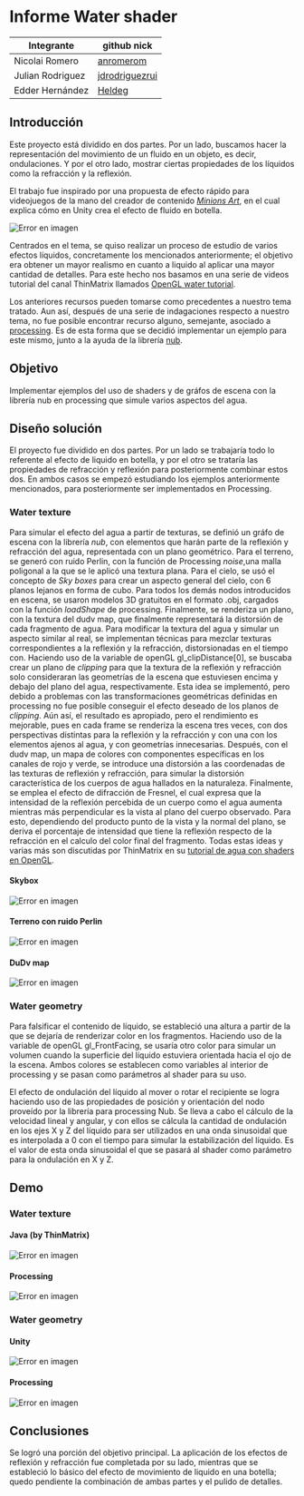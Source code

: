 # Informe Water shader
|       Integrante      |                 github nick                   |
|-----------------------|-----------------------------------------------|
| Nicolai Romero         | [anromerom](https://github.com/anromerom) |
| Julian Rodriguez      | [jdrodriguezrui](https://github.com/jdrodriguezrui)       |
| Edder Hernández      | [Heldeg](https://github.com/Heldeg)       |
## Introducción
Este proyecto está dividido en dos partes. Por un lado, buscamos hacer la representación del movimiento de un fluido en un objeto, es decir, ondulaciones. Y por el otro lado, mostrar ciertas propiedades de los líquidos como la refracción y la reflexión.

El trabajo fue inspirado por una propuesta de efecto rápido para videojuegos de la mano del creador de contenido [*Minions Art*](https://www.patreon.com/posts/18245226), en el cual explica cómo en Unity crea el efecto de fluido en botella.

![Error en imagen](./resources/0.gif)

Centrados en el tema, se quiso realizar un proceso de estudio de varios efectos líquidos, concretamente los mencionados anteriormente; el objetivo era obtener un mayor realismo en cuanto a liquido al aplicar una mayor cantidad de detalles. Para este hecho nos basamos en una serie de videos tutorial del canal ThinMatrix llamados [OpenGL water tutorial](https://www.youtube.com/watch?v=HusvGeEDU_U).

Los anteriores recursos pueden tomarse como precedentes a nuestro tema tratado. Aun así, después de una serie de indagaciones respecto a nuestro tema, no fue posible encontrar recurso alguno, semejante, asociado a [processing](https://processing.org/). Es de esta forma que se decidió implementar un ejemplo para este mismo, junto a la ayuda de la librería [nub](https://github.com/VisualComputing/nub#interactivity). 
## Objetivo
Implementar ejemplos del uso de shaders y de gráfos de escena con la librería nub en processing que simule varios aspectos del agua.
## Diseño solución
El proyecto fue dividido en dos partes. Por un lado se trabajaría todo lo referente al efecto de liquido en botella, y por el otro se trataría las propiedades de refracción y reflexión para posteriormente combinar estos dos. En ambos casos se empezó estudiando los ejemplos anteriormente mencionados, para posteriormente ser implementados en Processing.
### Water texture
Para simular el efecto del agua a partir de texturas, se definió un gráfo de escena con la librería *nub*, con elementos que harán parte de la reflexión y refracción del agua, representada con un plano geométrico. Para el terreno, se generó con ruido Perlin, con la función de Processing *noise*,una malla poligonal a la que se le aplicó una textura plana. Para el cielo, se usó el concepto de *Sky boxes* para crear un aspecto general del cielo, con 6 planos lejanos en forma de cubo. Para todos los demás nodos introducidos en escena, se usaron modelos 3D gratuitos en el formato .obj, cargados con la función *loadShape* de processing. Finalmente, se renderiza un plano, con la textura del dudv map, que finalmente representará la distorsión de cada fragmento de agua. Para modificar la textura del agua y simular un aspecto similar al real, se implementan técnicas para mezclar texturas correspondientes a la reflexión y la refracción, distorsionadas en el tiempo con. Haciendo uso de la variable de openGL gl_clipDistance[0], se buscaba crear un plano de *clipping* para que la textura de la reflexión y refracción solo consideraran las geometrías de la escena que estuviesen encima y debajo del plano del agua, respectivamente. Esta idea se implementó, pero debido a problemas con las transformaciones geométricas definidas en processing no fue posible conseguir el efecto deseado de los planos de *clipping*. Aún así, el resultado es apropiado, pero el rendimiento es mejorable, pues en cada frame se renderiza la escena tres veces, con dos perspectivas distintas para la reflexión y la refracción y con una con los elementos ajenos al agua, y con geometrías innecesarias. Después, con el dudv map, un mapa de colores con componentes específicas en los canales de rojo y verde, se introduce una distorsión a las coordenadas de las texturas de reflexión y refracción, para simular la distorsión característica de los cuerpos de agua hallados en la naturaleza. Finalmente, se emplea el efecto de difracción de Fresnel, el cual expresa que la intensidad de la reflexión percebida de un cuerpo como el agua aumenta mientras más perpendicular es la vista al plano del cuerpo observado. Para esto, dependiendo del producto punto de la vista y la normal del plano, se deriva el porcentaje de intensidad que tiene la reflexión respecto de la refracción en el calculo del color final del fragmento. Todas estas ideas y varias más son discutidas por ThinMatrix en su [tutorial de agua con shaders en OpenGL](https://www.youtube.com/watch?v=HusvGeEDU_U).
#### Skybox
![Error en imagen](./resources/skybox.png)
#### Terreno con ruido Perlin
![Error en imagen](./resources/terrain.png)
#### DuDv map
![Error en imagen](./resources/dudv.png)


### Water geometry
Para falsificar el contenido de líquido, se estableció una altura a partir de la que se dejaría de renderizar color en los fragmentos. Haciendo uso de la variable de openGL gl_FrontFacing, se usaría otro color para simular un volumen cuando la superficie del líquido estuviera orientada hacia el ojo de la escena. Ambos colores se establecen como variables al interior de processing y se pasan como parámetros al shader para su uso.

El efecto de ondulación del líquido al mover o rotar el recipiente se logra haciendo uso de las propiedades de posición y orientación del nodo proveído por la librería para processing Nub. Se lleva a cabo el cálculo de la velocidad lineal y angular, y con ellos se cálcula la cantidad de ondulación en los ejes X y Z del líquido para ser utilizados en una onda sinusoidal que es interpolada a 0 con el tiempo para simular la estabilización del líquido. Es el valor de esta onda sinusoidal el que se pasará al shader como parámetro para la ondulación en X y Z.
## Demo
### Water texture
#### Java (by ThinMatrix)
![Error en imagen](./resources/6.gif)
#### Processing
![Error en imagen](./resources/5.gif)
### Water geometry
#### Unity
![Error en imagen](./resources/3.gif)
#### Processing
![Error en imagen](./resources/4.gif)
## Conclusiones
Se logró una porción del objetivo principal. La aplicación de los efectos de reflexión y refracción fue completada por su lado, mientras que se estableció lo básico del efecto de movimiento de liquido en una botella; quedo pendiente la combinación de ambas partes y el pulido de detalles.
